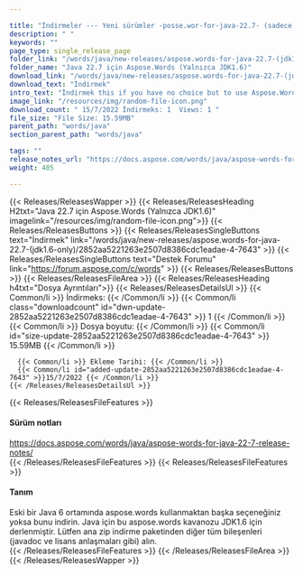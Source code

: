 ```yaml
---

title: "İndirmeler --- Yeni sürümler -posse.wor-for-java-22.7- (sadece JDK1.6)"
description: " "
keywords: ""
page_type: single_release_page
folder_link: "/words/java/new-releases/aspose.words-for-java-22.7-(jdk1.6-only)/"
folder_name: "Java 22.7 için Aspose.Words (Yalnızca JDK1.6)"
download_link: "/words/java/new-releases/aspose.words-for-java-22.7-(jdk1.6-only)/2852aa5221263e2507d8386cdc1eadae-4-7643"
download_text: "İndirmek"
intro_text: "İndirmek this if you have no choice but to use Aspose.Words on an old Java 6 environment. This JAR of Aspose.Words for Java is compiled for JDK1.6. Please get all other components (such as Javadoc and License agreements) from the main ZIP download package."
image_link: "/resources/img/random-file-icon.png"
download_count: " 15/7/2022 İndirmeks: 1  Views: 1 "
file_size: "File Size: 15.59MB"
parent_path: "words/java"
section_parent_path: "words/java"

tags: ""
release_notes_url: "https://docs.aspose.com/words/java/aspose-words-for-java-22-7-release-notes/"
weight: 405

---
```


{{< Releases/ReleasesWapper >}}
  {{< Releases/ReleasesHeading H2txt="Java 22.7 için Aspose.Words (Yalnızca JDK1.6)" imagelink="/resources/img/random-file-icon.png">}}
  {{< Releases/ReleasesButtons >}}
    {{< Releases/ReleasesSingleButtons text="İndirmek" link="/words/java/new-releases/aspose.words-for-java-22.7-(jdk1.6-only)/2852aa5221263e2507d8386cdc1eadae-4-7643" >}}
    {{< Releases/ReleasesSingleButtons text="Destek Forumu" link="https://forum.aspose.com/c/words" >}}
  {{< Releases/ReleasesButtons >}}
  {{< Releases/ReleasesFileArea >}}
    {{< Releases/ReleasesHeading h4txt="Dosya Ayrıntıları">}}
    {{< Releases/ReleasesDetailsUl >}}
      {{< Common/li >}} İndirmeks: {{< /Common/li >}}
      {{< Common/li class="downloadcount" id="dwn-update-2852aa5221263e2507d8386cdc1eadae-4-7643" >}} 1 {{< /Common/li >}}
      {{< Common/li >}} Dosya boyutu: {{< /Common/li >}}
      {{< Common/li id="size-update-2852aa5221263e2507d8386cdc1eadae-4-7643" >}} 15.59MB {{< /Common/li >}}

      {{< Common/li >}} Ekleme Tarihi: {{< /Common/li >}}
      {{< Common/li id="added-update-2852aa5221263e2507d8386cdc1eadae-4-7643" >}}15/7/2022 {{< /Common/li >}}
    {{< /Releases/ReleasesDetailsUl >}}

  {{< Releases/ReleasesFileFeatures >}}
      <h4>Sürüm notları</h4><div><a href='https://docs.aspose.com/words/java/aspose-words-for-java-22-7-release-notes/'>https://docs.aspose.com/words/java/aspose-words-for-java-22-7-release-notes/</a></div>
  {{< /Releases/ReleasesFileFeatures >}}
  {{< Releases/ReleasesFileFeatures >}}
      <h4>Tanım</h4><div class="HTMLDescription">Eski bir Java 6 ortamında aspose.words kullanmaktan başka seçeneğiniz yoksa bunu indirin. Java için bu aspose.words kavanozu JDK1.6 için derlenmiştir. Lütfen ana zip indirme paketinden diğer tüm bileşenleri (javadoc ve lisans anlaşmaları gibi) alın.</div>
  {{< /Releases/ReleasesFileFeatures >}}
 {{< /Releases/ReleasesFileArea >}}
{{< /Releases/ReleasesWapper >}}


